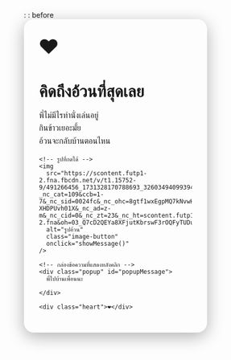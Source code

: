<!DOCTYPE html>
<html lang="th">
<head>
  <div class="container-lg px-3 my-5 markdown-body">
    : : before
  <meta charset="UTF-8" />
  <meta name="viewport" content="width=device-width, initial-scale=1" />
  <title>คิดถึงอ้วนที่สุดเลย 💖</title>
  <style>
    * {
      box-sizing: border-box;
    }

    body {
      margin: 0;
      padding: 0;
      font-family: 'Kanit', sans-serif;
      display: flex;
      justify-content: center;
      align-items: center;
      min-height: 100vh;
      background-image: url('https://scontent.cdninstagram.com/v/t51.75761-15/496347416_17938158459001850_8112075224366874179_n.png?...');
      background-size: cover;
      background-position: center;
      position: relative;
      color: #fff;
      text-align: center;
    }

    body::before {
      content: "";
      position: absolute;
      top: 0;
      left: 0;
      width: 100%;
      height: 100%;
      background: rgba(0, 0, 0, 0.4);
      z-index: 0;
    }

    .card {
      position: relative;
      z-index: 1;
      background: rgba(255, 255, 255, 0.15);
      border-radius: 20px;
      padding: 30px;
      width: 90%;
      max-width: 400px;
      box-shadow: 0 8px 32px rgba(0, 0, 0, 0.3);
      backdrop-filter: blur(6px);
    }

    h1 {
      font-size: 2rem;
      margin-bottom: 15px;
    }

    p {
      font-size: 1rem;
      line-height: 1.6;
    }

    .heart {
      font-size: 2.5rem;
      animation: beat 1s infinite;
    }

    .image-button {
      margin-top: 20px;
      cursor: pointer;
      width: 100px;
      border-radius: 20px;
      transition: transform 0.2s;
    }

    .image-button:hover {
      transform: scale(1.05);
    }

    .popup {
      margin-top: 15px;
      display: none;
      font-size: 1rem;
      background: rgba(255, 255, 255, 0.2);
      border-radius: 10px;
      padding: 10px;
      animation: fadeIn 0.5s ease forwards;
    }

    @keyframes beat {
      0%, 100% { transform: scale(1); }
      50% { transform: scale(1.2); }
    }

    @keyframes fadeIn {
      from { opacity: 0; transform: translateY(10px); }
      to { opacity: 1; transform: translateY(0); }
    }
  </style>
</head>
<body>
  <div class="card">
    <div class="heart">❤️</div>
    <h1>คิดถึงอ้วนที่สุดเลย</h1>
    <p>
      พี่ไม่มีไรทำนั่งเล่นอยู่<br />
      กินข้าวเยอะมั้ย<br />
      อ้วนจะกลับบ้านตอนไหน
    </p>

    <!-- รูปที่กดได้ -->
    <img
      src="https://scontent.futp1-2.fna.fbcdn.net/v/t1.15752-9/491266456_1731328170788693_3260349409939415489_n.jpg?_nc_cat=109&ccb=1-7&_nc_sid=0024fc&_nc_ohc=8gtf1wxEgpMQ7kNvwHwAfBP&_nc_oc=AdnV_l2MP0jR7iwG4Nj5aNivKolkt37uX6nZfQqCTi1C53tIWNdkhLKnuQEMf5ezw4DVfAz22m5Ay-XHDPUvh01X&_nc_ad=z-m&_nc_cid=0&_nc_zt=23&_nc_ht=scontent.futp1-2.fna&oh=03_Q7cD2QEYa8XFjutKbrswF3rOQFyTUDumVJpUzzei4EJgF2SsXw&oe=68510968"
      alt="รูปอ้วน"
      class="image-button"
      onclick="showMessage()"
    />

    <!-- กล่องข้อความที่แสดงหลังคลิก -->
    <div class="popup" id="popupMessage">
      พี่ไปบ้านเพื่อนนะ
     
    </div>

    <div class="heart">❤️</div>
  </div>

  <script>
    function showMessage() {
      const popup = document.getElementById("popupMessage");
      popup.style.display = "block";
    }
  </script>
</body>
</html>
